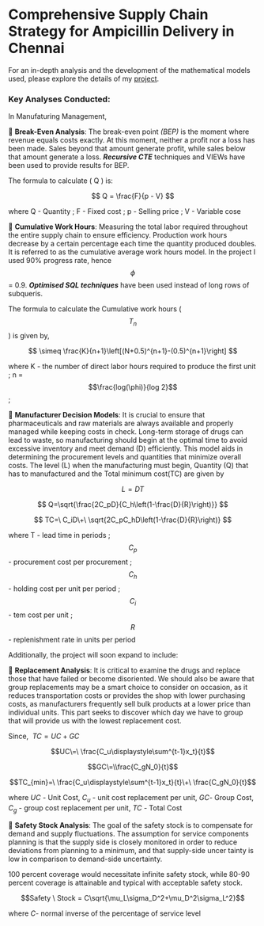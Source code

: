 # Comprehensive Supply Chain Strategy for Ampicillin Delivery in Chennai 

For an in-depth analysis and the development of the mathematical models used, please explore the details of my [project](https://drive.google.com/file/d/1o-VWM3CXqsH7KAjNRYN_PLMT2Md5Pbpi/view?usp=sharing).

### Key Analyses Conducted:

In Manufaturing Management,

🔹 **Break-Even Analysis**:  The break-even point *(BEP)* is the moment where
 revenue equals costs exactly. At this moment, neither a profit nor a loss has been made.
 Sales beyond that amount generate profit, while sales below that amount generate a loss. ***Recursive CTE*** techniques and VIEWs have been used to provide results for BEP.

The formula to calculate \( Q \) is:

$$
Q = \frac{F}{p - V}
$$

where Q - Quantity ; F - Fixed cost ; p - Selling price ; V - Variable cose

🔹 **Cumulative Work Hours**: Measuring the total labor required throughout the entire supply chain to ensure efficiency. 
Production work hours decrease by a certain percentage each time the quantity produced
 doubles. It is referred to as the cumulative average work hours model. In the project I used 90% progress rate, hence $$\phi$$ = 0.9.
 ***Optimised SQL techniques*** have been used instead of long rows of subqueris.
 
 The 
 formula to calculate the Cumulative work hours ($$T_n$$) is given by,

$$
\simeq \frac{K}{n+1}\left[(N+0.5)^{n+1}-(0.5)^{n+1}\right]
$$

where K - the number of direct
 labor hours required to produce the first unit ; n = $$\frac{log(\phi)}{log 2}$$ ; 

🔹 **Manufacturer Decision Models**:  It is crucial to ensure that pharmaceuticals and raw materials are always available and 
properly managed while keeping costs in check. Long-term storage of drugs can lead to waste, so manufacturing should begin at 
the optimal time to avoid excessive inventory and meet demand (D) efficiently. This model aids in determining the procurement 
levels and quantities that minimize overall costs. The level (L) when the manufacturing must begin, Quantity (Q) that has to manufactured 
and the Total minimum cost(TC) are given by 

$$
L = DT
$$

$$
Q=\sqrt{\frac{2C_pD}{C_h\left(1-\frac{D}{R}\right)}}
$$

$$
TC=\ C_iD\+\ \sqrt{2C_pC_hD\left(1-\frac{D}{R}\right)}
$$

where T - lead time in periods ; $$C_p$$ - procurement cost per procurement ; $$C_h$$ - holding cost per unit per period ; $$C_i$$ - tem cost per unit ; $$R$$ - replenishment rate in units per period

Additionally, the project will soon expand to include:

🔸 **Replacement Analysis**:  It is critical to examine the drugs and
 replace those that have failed or become disoriented. We should also be aware that group
 replacements may be a smart choice to consider on occasion, as it reduces transportation
 costs or provides the shop with lower purchasing costs, as manufacturers frequently sell
 bulk products at a lower price than individual units. This part seeks to discover which day we have to 
 group that will provide us with the  lowest replacement cost.

 Since, $\ TC=UC+GC$

 $$UC\=\ \frac{C_u\displaystyle\sum^{t-1}x_t}{t}$$

 $$GC\=\\frac{C_gN_0}{t}$$

 $$TC_{min}=\ \frac{C_u\displaystyle\sum^{t-1}x_t}{t}\+\ \frac{C_gN_0}{t}$$

where $UC$ - Unit Cost, $C_u$ - unit cost replacement per unit, $GC$- Group Cost, $C_g$ - group cost replacement per unit, $TC$ - Total Cost

🔸 **Safety Stock Analysis**:  The goal of the safety stock is to compensate for demand and supply fluctuations. The
 assumption for service components planning is that the supply side is closely monitored
 in order to reduce deviations from planning to a minimum, and that supply-side uncer
tainty is low in comparison to demand-side uncertainty.

100 percent
 coverage would necessitate infinite safety stock, while 80-90 percent coverage is attainable
 and typical with acceptable safety stock.

 $$Safety \ Stock = C\sqrt{\mu_L\sigma_D^2+\mu_D^2\sigma_L^2}$$

 where $C$- normal inverse of the percentage of service level
